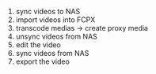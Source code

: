 1. sync videos to NAS
1. import videos into FCPX
1. transcode medias -> create proxy media
1. unsync videos from NAS
1. edit the video
1. sync videos from NAS
1. export the video